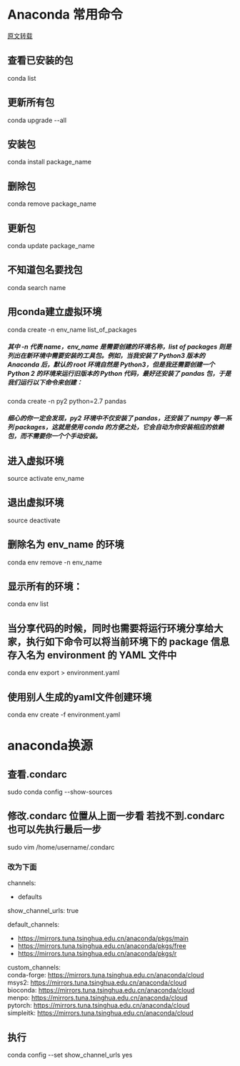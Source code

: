 # Anaconda 常用命令
[原文转载](https://www.jianshu.com/p/6d7de7a00b8d)
## 查看已安装的包
conda list
## 更新所有包
conda upgrade --all
## 安装包
conda install package_name
## 删除包
conda remove package_name
## 更新包
conda update package_name
## 不知道包名要找包
conda search name
## 用conda建立虚拟环境
conda create -n env_name  list_of_packages
##### 其中 -n 代表 name，env_name 是需要创建的环境名称，list of packages 则是列出在新环境中需要安装的工具包。例如，当我安装了 Python3 版本的 Anaconda 后，默认的 root 环境自然是 Python3，但是我还需要创建一个 Python 2 的环境来运行旧版本的 Python 代码，最好还安装了 pandas 包，于是我们运行以下命令来创建：
conda create -n py2 python=2.7 pandas
##### 细心的你一定会发现，py2 环境中不仅安装了 pandas，还安装了 numpy 等一系列 packages，这就是使用 conda 的方便之处，它会自动为你安装相应的依赖包，而不需要你一个个手动安装。
## 进入虚拟环境
source activate env_name
## 退出虚拟环境
source deactivate
## 删除名为 env_name 的环境
conda env remove -n env_name
## 显示所有的环境：
conda env list
## 当分享代码的时候，同时也需要将运行环境分享给大家，执行如下命令可以将当前环境下的 package 信息存入名为 environment 的 YAML 文件中
conda env export > environment.yaml
## 使用别人生成的yaml文件创建环境
conda env create -f environment.yaml

# anaconda换源
## 查看.condarc
sudo conda config --show-sources
## 修改.condarc 位置从上面一步看 若找不到.condarc也可以先执行最后一步
sudo vim /home/username/.condarc
### 改为下面
channels:  
  - defaults  

show_channel_urls: true  

default_channels:  
  - https://mirrors.tuna.tsinghua.edu.cn/anaconda/pkgs/main  
  - https://mirrors.tuna.tsinghua.edu.cn/anaconda/pkgs/free  
  - https://mirrors.tuna.tsinghua.edu.cn/anaconda/pkgs/r  

custom_channels:  
  conda-forge: https://mirrors.tuna.tsinghua.edu.cn/anaconda/cloud  
  msys2: https://mirrors.tuna.tsinghua.edu.cn/anaconda/cloud  
  bioconda: https://mirrors.tuna.tsinghua.edu.cn/anaconda/cloud  
  menpo: https://mirrors.tuna.tsinghua.edu.cn/anaconda/cloud  
  pytorch: https://mirrors.tuna.tsinghua.edu.cn/anaconda/cloud  
  simpleitk: https://mirrors.tuna.tsinghua.edu.cn/anaconda/cloud  
## 执行
conda config --set show_channel_urls yes